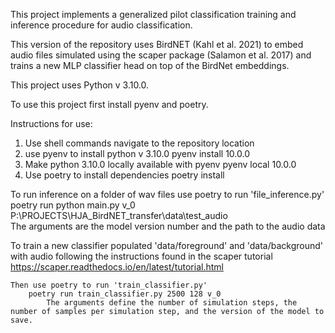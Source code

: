 This project implements a generalized pilot classification training and inference procedure for audio classification. 

This version of the repository uses BirdNET (Kahl et al. 2021) to embed audio files simulated using the scaper package (Salamon et al. 2017) and trains a new MLP classifier head on top of the BirdNet embeddings.

This project uses Python v 3.10.0. 

To use this project first install pyenv and poetry. 

Instructions for use:
1. Use shell commands navigate to the repository location
2. use pyenv to install python v 3.10.0
    pyenv install 10.0.0
3. Make python 3.10.0 locally available with pyenv 
    pyenv local 10.0.0
4. Use poetry to install dependencies
    poetry install

To run inference on a folder of wav files use poetry to run 'file_inference.py'
    poetry run python main.py v_0 P:\PROJECTS\HJA_BirdNET_transfer\data\test_audio\
        The arguments are the model version number and the path to the audio data

To train a new classifier
    populated 'data/foreground' and 'data/background' with audio following the instructions found in the scaper tutorial
    https://scaper.readthedocs.io/en/latest/tutorial.html

    Then use poetry to run 'train_classifier.py'
        poetry run train_classifier.py 2500 128 v_0
            The arguments define the number of simulation steps, the number of samples per simulation step, and the version of the model to save. 
    


